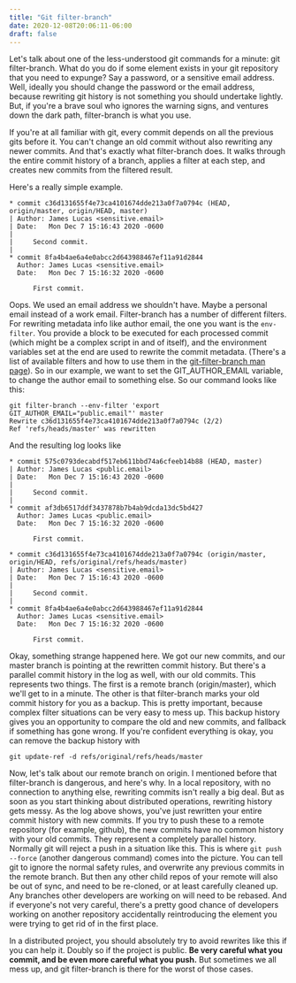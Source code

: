 ```yaml
---
title: "Git filter-branch"
date: 2020-12-08T20:06:11-06:00
draft: false
---
```

Let's talk about one of the less-understood git commands for a minute: git filter-branch. What do you do if some element exists in your git repository that you need to expunge? Say a password, or a sensitive email address. Well, ideally you should change the password or the email address, because rewriting git history is not something you should undertake lightly. But, if you're a brave soul who ignores the warning signs, and ventures down the dark path, filter-branch is what you use.

If you're at all familiar with git, every commit depends on all the previous gits before it. You can't change an old commit without also rewriting any newer commits. And that's exactly what filter-branch does. It walks through the entire commit history of a branch, applies a filter at each step, and creates new commits from the filtered result.

Here's a really simple example. 

```
* commit c36d131655f4e73ca4101674dde213a0f7a0794c (HEAD, origin/master, origin/HEAD, master)
| Author: James Lucas <sensitive.email>
| Date:   Mon Dec 7 15:16:43 2020 -0600
| 
|     Second commit.
|  
* commit 8fa4b4ae6a4e0abcc2d643988467ef11a91d2844
  Author: James Lucas <sensitive.email>
  Date:   Mon Dec 7 15:16:32 2020 -0600
  
      First commit.
```

Oops. We used an email address we shouldn't have. Maybe a personal email instead of a work email. Filter-branch has a number of different filters. For rewriting metadata info like author email, the one you want is the `env-filter`. You provide a block to be executed for each processed commit (which might be a complex script in and of itself), and the environment variables set at the end are used to rewrite the commit metadata. (There's a list of available filters and how to use them in the [git-filter-branch man page](https://git-scm.com/docs/git-filter-branch)). So in our example, we want to set the GIT_AUTHOR_EMAIL variable, to change the author email to something else.  So our command looks like this:

```
git filter-branch --env-filter 'export GIT_AUTHOR_EMAIL="public.email"' master
Rewrite c36d131655f4e73ca4101674dde213a0f7a0794c (2/2)
Ref 'refs/heads/master' was rewritten
```

And the resulting log looks like

```
* commit 575c0793decabdf517eb611bbd74a6cfeeb14b88 (HEAD, master)
| Author: James Lucas <public.email>
| Date:   Mon Dec 7 15:16:43 2020 -0600
| 
|     Second commit.
|  
* commit af3db6517ddf3437878b7b4ab9dcda13dc5bd427
  Author: James Lucas <public.email>
  Date:   Mon Dec 7 15:16:32 2020 -0600
  
      First commit.
  
* commit c36d131655f4e73ca4101674dde213a0f7a0794c (origin/master, origin/HEAD, refs/original/refs/heads/master)
| Author: James Lucas <sensitive.email>
| Date:   Mon Dec 7 15:16:43 2020 -0600
| 
|     Second commit.
|  
* commit 8fa4b4ae6a4e0abcc2d643988467ef11a91d2844
  Author: James Lucas <sensitive.email>
  Date:   Mon Dec 7 15:16:32 2020 -0600
  
      First commit.
```

Okay, something strange happened here.  We got our new commits, and our master branch is pointing at the rewritten commit history. But there's a parallel commit history in the log as well, with our old commits. This represents two things. The first is a remote branch (origin/master), which we'll get to in a minute. The other is that filter-branch marks your old commit history for you as a backup. This is pretty important, because complex filter situations can be very easy to mess up. This backup history gives you an opportunity to compare the old and new commits, and fallback if something has gone wrong. If you're confident everything is okay, you can remove the backup history with

```
git update-ref -d refs/original/refs/heads/master
```

Now, let's talk about our remote branch on origin. I mentioned before that filter-branch is dangerous, and here's why. In a local repository, with no connection to anything else, rewriting commits isn't really a big deal. But as soon as you start thinking about distributed operations, rewriting history gets messy. As the log above shows, you've just rewritten your entire commit history with new commits. If you try to push these to a remote repository (for example, github), the new commits have no common history with your old commits. They represent a completely parallel history. Normally git will reject a push in a situation like this. This is where `git push --force` (another dangerous command) comes into the picture. You can tell git to ignore the normal safety rules, and overwrite any previous commits in the remote branch. But then any other child repos of your remote will also be out of sync, and need to be re-cloned, or at least carefully cleaned up. Any branches other developers are working on will need to be rebased. And if everyone's not very careful, there's a pretty good chance of developers working on another repository accidentally reintroducing the element you were trying to get rid of in the first place.

In a distributed project, you should absolutely try to avoid rewrites like this if you can help it. Doubly so if the project is public. **Be very careful what you commit, and be even more careful what you push.** But sometimes we all mess up, and git filter-branch is there for the worst of those cases.
